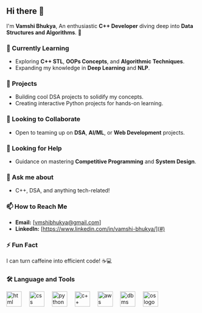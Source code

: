 ## Hi there 👋

I'm **Vamshi Bhukya**, 
An enthusiastic **C++ Developer** diving deep into **Data Structures and Algorithms**. 🚀

### 🌱 Currently Learning
- Exploring **C++ STL**, **OOPs Concepts**, and **Algorithmic Techniques**.
- Expanding my knowledge in **Deep Learning** and **NLP**.

### 🔭 Projects
- Building cool DSA projects to solidify my concepts.
- Creating interactive Python projects for hands-on learning.

### 👯 Looking to Collaborate
- Open to teaming up on **DSA**, **AI/ML**, or **Web Development** projects.

### 🤔 Looking for Help
- Guidance on mastering **Competitive Programming** and **System Design**.

### 💬 Ask me about
- C++, DSA, and anything tech-related!

### 📫 How to Reach Me
- **Email:** [vmshibhukya@gmail.com]  
- **LinkedIn:** [https://www.linkedin.com/in/vamshi-bhukya/](#)

### ⚡ Fun Fact
I can turn caffeine into efficient code! ☕💻
###
<h3 align="left">🛠 Language and Tools</h3>


<div align="left">
  <img src="https://cdn.jsdelivr.net/gh/devicons/devicon/icons/html5/html5-original.svg" height="40" alt="html logo"  />
  <img width="12" />
  <img src="https://cdn.jsdelivr.net/gh/devicons/devicon/icons/css3/css3-original.svg" height="40" alt="css logo"  />
  <img width="12" />
  <img src="https://cdn.jsdelivr.net/gh/devicons/devicon/icons/python/python-original.svg" height="40" alt="python logo"  />
  <img width="12" />
  <img src="https://cdn.jsdelivr.net/gh/devicons/devicon/icons/cplusplus/cplusplus-original.svg" height="40" alt="c++ logo"  />
  <img width="12" />
  <img src="https://cdn.jsdelivr.net/gh/devicons/devicon/icons/amazonwebservices/amazonwebservices-original.svg" height="40" alt="aws logo"  />
  <img width="12" />
  <img src="https://cdn.jsdelivr.net/gh/devicons/devicon/icons/mysql/mysql-original.svg" height="40" alt="dbms logo"  />
  <img width="12" />
  <img src="https://cdn.jsdelivr.net/gh/devicons/devicon/icons/linux/linux-original.svg" height="40" alt="os logo"  />
</div>

